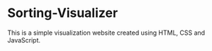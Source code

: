 # Sorting-Visualizer
This is a simple visualization website created using HTML, CSS and JavaScript.
